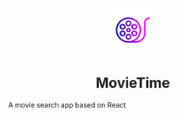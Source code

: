 <p align="center">
 <img src= "src/assets/movie.png">
</p>

<div style="text-align:center;">
  <h1>MovieTime</h1>
</div>


A movie search app based on React
